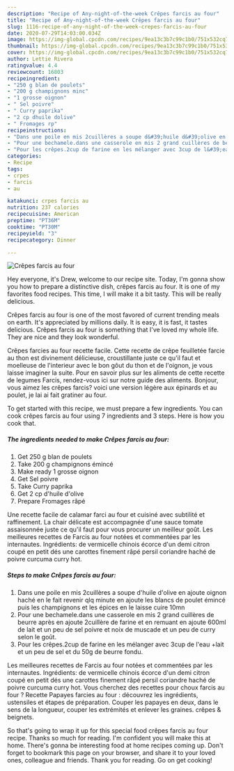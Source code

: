 ```yaml
---
description: "Recipe of Any-night-of-the-week Crêpes farcis au four"
title: "Recipe of Any-night-of-the-week Crêpes farcis au four"
slug: 1116-recipe-of-any-night-of-the-week-crepes-farcis-au-four
date: 2020-07-29T14:03:00.034Z
image: https://img-global.cpcdn.com/recipes/9ea13c3b7c99c1b0/751x532cq70/crepes-farcis-au-four-photo-principale-de-la-recette.jpg
thumbnail: https://img-global.cpcdn.com/recipes/9ea13c3b7c99c1b0/751x532cq70/crepes-farcis-au-four-photo-principale-de-la-recette.jpg
cover: https://img-global.cpcdn.com/recipes/9ea13c3b7c99c1b0/751x532cq70/crepes-farcis-au-four-photo-principale-de-la-recette.jpg
author: Lettie Rivera
ratingvalue: 4.4
reviewcount: 16803
recipeingredient:
- "250 g blan de poulets"
- "200 g champignons minc"
- "1 grosse oignon"
- " Sel poivre"
- " Curry paprika"
- "2 cp dhuile dolive"
- " Fromages rp"
recipeinstructions:
- "Dans une poile en mis 2cuillères a soupe d&#39;huile d&#39;olive en ajoute oignon haché en le fait revenir qlq minute en ajoute les blancs de poulet émincé puis les champignons et les épices en le laisse cuire 10mn"
- "Pour une bechamele.dans une casserole en mis 2 grand cuillères de beurre après en ajoute 2cuillère de farine et en remuant en ajoute 600ml de lait et un peu de sel poivre et noix de muscade et un peu de curry selon le goût."
- "Pour les crêpes.2cup de farine en les mélanger avec 3cup de l&#39;eau +lait et un peu de sel et du 50g de beurre fondu."
categories:
- Recipe
tags:
- crpes
- farcis
- au

katakunci: crpes farcis au 
nutrition: 237 calories
recipecuisine: American
preptime: "PT36M"
cooktime: "PT30M"
recipeyield: "3"
recipecategory: Dinner

---
```



![Crêpes farcis au four](https://img-global.cpcdn.com/recipes/9ea13c3b7c99c1b0/751x532cq70/crepes-farcis-au-four-photo-principale-de-la-recette.jpg)

Hey everyone, it's Drew, welcome to our recipe site. Today, I'm gonna show you how to prepare a distinctive dish, crêpes farcis au four. It is one of my favorites food recipes. This time, I will make it a bit tasty. This will be really delicious.

Crêpes farcis au four is one of the most favored of current trending meals on earth. It's appreciated by millions daily. It is easy, it is fast, it tastes delicious. Crêpes farcis au four is something that I've loved my whole life. They are nice and they look wonderful.

Crêpes farcies au four recette facile. Cette recette de crêpe feuilletée farcie au thon est divinement délicieuse, croustillante juste ce qu&#39;il faut et moelleuse de l&#39;interieur avec le bon gôut du thon et de l&#39;oignon, je vous laisse imaginer la suite. Pour en savoir plus sur les aliments de cette recette de legumes Farcis, rendez-vous ici sur notre guide des aliments. Bonjour, vous aimez les crêpes farcis? voici une version légère aux épinards et au poulet, je lai ai fait gratiner au four.


To get started with this recipe, we must prepare a few ingredients. You can cook crêpes farcis au four using 7 ingredients and 3 steps. Here is how you cook that.

<!--inarticleads1-->

##### The ingredients needed to make Crêpes farcis au four:

1. Get 250 g blan de poulets
1. Take 200 g champignons émincé
1. Make ready 1 grosse oignon
1. Get  Sel poivre
1. Take  Curry paprika
1. Get 2 cp d&#39;huile d&#39;olive
1. Prepare  Fromages râpé


Une recette facile de calamar farci au four et cuisiné avec subtilité et raffinement. La chair délicate est accompagnée d&#39;une sauce tomate assaisonnée juste ce qu&#39;il faut pour vous procurer un meilleur goût. Les meilleures recettes de Farcis au four notées et commentées par les internautes. Ingrédients: de vermicelle chinois écorce d&#39;un demi citron coupé en petit dés une carottes finement râpé persil coriandre haché de poivre curcuma curry hot. 

<!--inarticleads2-->

##### Steps to make Crêpes farcis au four:

1. Dans une poile en mis 2cuillères a soupe d&#39;huile d&#39;olive en ajoute oignon haché en le fait revenir qlq minute en ajoute les blancs de poulet émincé puis les champignons et les épices en le laisse cuire 10mn
1. Pour une bechamele.dans une casserole en mis 2 grand cuillères de beurre après en ajoute 2cuillère de farine et en remuant en ajoute 600ml de lait et un peu de sel poivre et noix de muscade et un peu de curry selon le goût.
1. Pour les crêpes.2cup de farine en les mélanger avec 3cup de l&#39;eau +lait et un peu de sel et du 50g de beurre fondu.


Les meilleures recettes de Farcis au four notées et commentées par les internautes. Ingrédients: de vermicelle chinois écorce d&#39;un demi citron coupé en petit dés une carottes finement râpé persil coriandre haché de poivre curcuma curry hot. Vous cherchez des recettes pour choux farcis au four ? Recette Papayes farcies au four : découvrez les ingrédients, ustensiles et étapes de préparation. Couper les papayes en deux, dans le sens de la longueur, couper les extrémités et enlever les graines. crêpes &amp; beignets. 

So that's going to wrap it up for this special food crêpes farcis au four recipe. Thanks so much for reading. I'm confident you will make this at home. There's gonna be interesting food at home recipes coming up. Don't forget to bookmark this page on your browser, and share it to your loved ones, colleague and friends. Thank you for reading. Go on get cooking!
